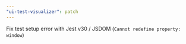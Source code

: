 ```yaml
---
"ui-test-visualizer": patch
---
```


Fix test setup error with Jest v30 / JSDOM (`Cannot redefine property: window`)
